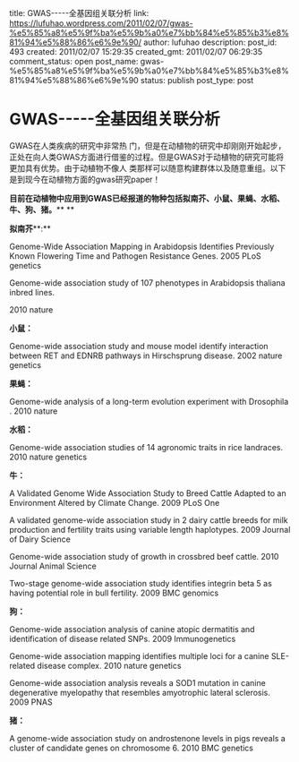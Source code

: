 title: GWAS-----全基因组关联分析
link: https://lufuhao.wordpress.com/2011/02/07/gwas-%e5%85%a8%e5%9f%ba%e5%9b%a0%e7%bb%84%e5%85%b3%e8%81%94%e5%88%86%e6%9e%90/
author: lufuhao
description: 
post_id: 493
created: 2011/02/07 15:29:35
created_gmt: 2011/02/07 06:29:35
comment_status: open
post_name: gwas-%e5%85%a8%e5%9f%ba%e5%9b%a0%e7%bb%84%e5%85%b3%e8%81%94%e5%88%86%e6%9e%90
status: publish
post_type: post

# GWAS-----全基因组关联分析

GWAS在人类疾病的研究中非常热 门，但是在动植物的研究中却刚刚开始起步，正处在向人类GWAS方面进行借鉴的过程。但是GWAS对于动植物的研究可能将更加具有优势。由于动植物不像人 类那样可以随意构建群体以及随意重组。以下是到现今在动植物方面的gwas研究paper！

**目前在动植物中应用到****GWAS****已经报道的物种包括拟南芥、小鼠、果蝇、水稻、牛、狗、猪。**** **

**拟南芥****:**

Genome-Wide Association Mapping in Arabidopsis Identifies Previously Known Flowering Time and Pathogen Resistance Genes. 2005 PLoS genetics

Genome-wide association study of 107 phenotypes in Arabidopsis thaliana inbred lines.

2010 nature

**小鼠：**

Genome-wide association study and mouse model identify interaction between RET and EDNRB pathways in Hirschsprung disease. 2002 nature genetics

**果蝇：**

Genome-wide analysis of a long-term evolution experiment with Drosophila . 2010 nature

**水稻：**

Genome-wide association studies of 14 agronomic traits in rice landraces. 2010 nature genetics

**牛：**

A Validated Genome Wide Association Study to Breed Cattle Adapted to an Environment Altered by Climate Change. 2009 PLoS One

A validated genome-wide association study in 2 dairy cattle breeds for milk production and fertility traits using variable length haplotypes. 2009 Journal of Dairy Science

Genome-wide association study of growth in crossbred beef cattle. 2010 Journal Animal Science

Two-stage genome-wide association study identifies integrin beta 5 as having potential role in bull fertility. 2009 BMC genomics

**狗：**

Genome-wide association analysis of canine atopic dermatitis and identification of disease related SNPs. 2009 Immunogenetics

Genome-wide association mapping identifies multiple loci for a canine SLE-related disease complex. 2010 nature genetics

Genome-wide association analysis reveals a SOD1 mutation in canine degenerative myelopathy that resembles amyotrophic lateral sclerosis. 2009 PNAS

**猪：**

A genome-wide association study on androstenone levels in pigs reveals a cluster of candidate genes on chromosome 6. 2010 BMC genetics